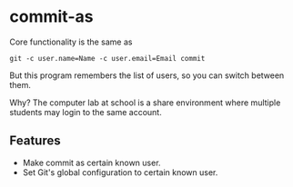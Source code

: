 # commit-as

Core functionality is the same as

```console
git -c user.name=Name -c user.email=Email commit
```

But this program remembers the list of users, so you can switch between them.

Why? The computer lab at school is a share environment where multiple students may login
to the same account.

## Features

- Make commit as certain known user.
- Set Git's global configuration to certain known user.
